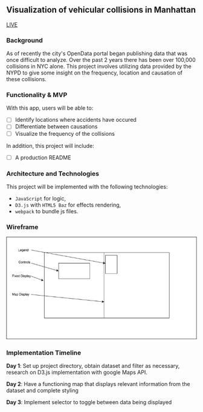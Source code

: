 ## Visualization of vehicular collisions in Manhattan

 [LIVE](https://julian-jurai.github.io/vehicle-collisions-data-visualization/)

### Background

As of recently the city's OpenData portal began publishing data that was once difficult to analyze. Over the past 2 years there has been over 100,000 collisions in NYC alone.
This project involves utilizing data provided by the NYPD to give some insight on the frequency, location and causation of these collisions.


### Functionality & MVP  

With this app, users will be able to:

- [ ] Identify locations where accidents have occured
- [ ] Differentiate between causations
- [ ] Visualize the frequency of the collisions

In addition, this project will include:

- [ ] A production README


### Architecture and Technologies

This project will be implemented with the following technologies:

- `JavaScript` for logic,
- `D3.js` with `HTML5 Baz` for effects rendering,
- `webpack` to bundle js files.

### Wireframe
![Wireframe](./images/wireframe.jpg)

### Implementation Timeline

**Day 1**:
 Set up project directory, obtain dataset and filter as necessary, research on D3.js implementation with google Maps API.

**Day 2**:
  Have a functioning map that displays relevant information from the dataset and complete styling

**Day 3**:
  Implement selector to toggle between data being displayed
